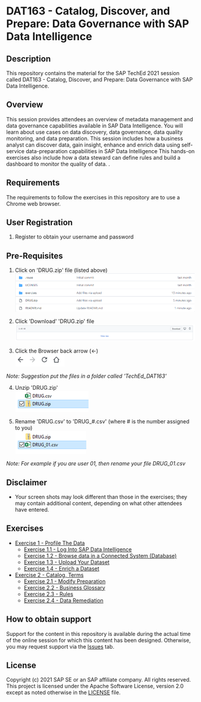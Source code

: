 # DAT163 - Catalog, Discover, and Prepare: Data Governance with SAP Data Intelligence

## Description

This repository contains the material for the SAP TechEd 2021 session called DAT163 - Catalog, Discover, and Prepare: Data Governance with SAP Data Intelligence.  

## Overview

This session provides attendees an overview of metadata management and data governance capabilities available in SAP Data Intelligence. You will learn about use cases on data discovery, data governance, data quality monitoring, and data preparation.
This session includes how a business analyst can discover data, gain insight, enhance and enrich data using self-service data-preparation capabilities in SAP Data Intelligence
This hands-on exercises also include how a data steward can define rules and build a dashboard to monitor the quality of data. .

## Requirements

The requirements to follow the exercises in this repository are to use a Chrome web browser.

## User Registration

1. Register to obtain your username and password

## Pre-Requisites

1. Click on 'DRUG.zip' file (listed above)
<br>![](/exercises/ex0/images/Ex00_Part01_01.png)

2. Click 'Download' 'DRUG.zip' file
<br>![](/exercises/ex0/images/Ex00_Part01_02.png)

3. Click the Browser back arrow (<-)
<br>![](/exercises/ex0/images/Ex00_Part01_03.png)

*Note: Suggestion put the files in a folder called 'TechEd_DAT163'*

4. Unzip 'DRUG.zip'
<br>![](/exercises/ex0/images/Ex00_Part01_04.png)

5. Rename 'DRUG.csv' to 'DRUG_#.csv' (where # is the number assigned to you)
<br>![](/exercises/ex0/images/Ex00_Part01_05.png)

*Note: For example if you are user 01, then rename your file DRUG_01.csv*

## Disclaimer
- Your screen shots may look different than those in the exercises; they may contain additional content, depending on what other attendees have entered.

## Exercises
- [Exercise 1 - Profile The Data](exercises/ex1/)
    - [Exercise 1.1 - Log Into SAP Data Intelligence](exercises/ex1#log-into-sap-data-intelligence)
    - [Exercise 1.2 - Browse data in a Connected System (Database)](exercises/ex1#browse-data-in-a-connected-system-database)
    - [Exercise 1.3 - Upload Your Dataset](exercises/ex1#upload-your-dataset)
    - [Exercise 1.4 - Enrich a Dataset](exercises/ex1#enrich-dataset-and-isolate-data-quality-issues)
- [Exercise 2 - Catalog, Terms](exercises/ex2/)
    - [Exercise 2.1 - Modify Preparation](exercises/ex2#modify-preparation)
    - [Exercise 2.2 - Business Glossary](exercises/ex2#business-glossary)
    - [Exercise 2.3 - Rules](exercises/ex2#rules)
    - [Exercise 2.4 - Data Remediation](exercises/ex2#data-remediation)

## How to obtain support

Support for the content in this repository is available during the actual time of the online session for which this content has been designed. Otherwise, you may request support via the [Issues](../../issues) tab.

## License
Copyright (c) 2021 SAP SE or an SAP affiliate company. All rights reserved. This project is licensed under the Apache Software License, version 2.0 except as noted otherwise in the [LICENSE](LICENSES/Apache-2.0.txt) file.

